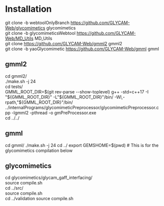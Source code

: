 # Installation

git clone -b webtoolOnlyBranch https://github.com/GLYCAM-Web/glycomimetics glycomimetics  
git clone -b glycomimeticsWebtool https://github.com/GLYCAM-Web/MD_Utils MD_Utils  
git clone https://github.com/GLYCAM-Web/gmml2 gmml2  
git clone -b yaoGlycomimetic https://github.com/GLYCAM-Web/gmml gmml

## gmml2
cd gmml2/  
./make.sh -j 24  
cd tests/  
GMML_ROOT_DIR=$(git rev-parse --show-toplevel)  
g++ -std=c++17 -I "${GMML_ROOT_DIR}" -L"${GMML_ROOT_DIR}"/bin/ -Wl,-rpath,"${GMML_ROOT_DIR}"/bin/ ../internalPrograms/glycomimeticPreprocessor/glycomimeticPreprocessor.cpp -lgmml2 -pthread -o gmPreProcessor.exe  
cd ../../  

## gmml 
cd gmml/
./make.sh -j 24
cd ../
export GEMSHOME=$(pwd) # This is for the glycomimetics compilation below

## glycomimetics
cd glycomimetics/glycam_gaff_interfacing/  
source compile.sh  
cd ../src/  
source compile.sh  
cd ../validation
source compile.sh

